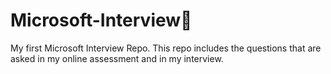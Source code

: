 # Microsoft-Interview🚀
My first Microsoft Interview Repo. This repo includes the questions that are asked in my online assessment and in my interview.
